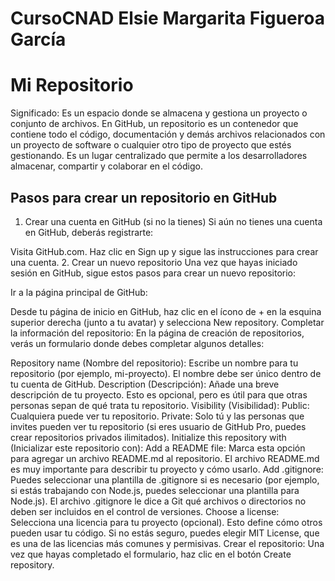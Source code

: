 # CursoCNAD Elsie Margarita Figueroa García
# Mi Repositorio

Significado:  Es un espacio donde se almacena y gestiona un proyecto o conjunto de archivos. En GitHub, un repositorio es un contenedor que contiene todo el código, documentación y demás archivos relacionados con un proyecto de software o cualquier otro tipo de proyecto que estés gestionando. Es un lugar centralizado que permite a los desarrolladores almacenar, compartir y colaborar en el código.

## Pasos para crear un repositorio en GitHub

1. Crear una cuenta en GitHub (si no la tienes)
Si aún no tienes una cuenta en GitHub, deberás registrarte:

Visita GitHub.com.
Haz clic en Sign up y sigue las instrucciones para crear una cuenta.
2. Crear un nuevo repositorio
Una vez que hayas iniciado sesión en GitHub, sigue estos pasos para crear un nuevo repositorio:

Ir a la página principal de GitHub:

Desde tu página de inicio en GitHub, haz clic en el ícono de + en la esquina superior derecha (junto a tu avatar) y selecciona New repository.
Completar la información del repositorio: En la página de creación de repositorios, verás un formulario donde debes completar algunos detalles:

Repository name (Nombre del repositorio): Escribe un nombre para tu repositorio (por ejemplo, mi-proyecto). El nombre debe ser único dentro de tu cuenta de GitHub.
Description (Descripción): Añade una breve descripción de tu proyecto. Esto es opcional, pero es útil para que otras personas sepan de qué trata tu repositorio.
Visibility (Visibilidad):
Public: Cualquiera puede ver tu repositorio.
Private: Solo tú y las personas que invites pueden ver tu repositorio (si eres usuario de GitHub Pro, puedes crear repositorios privados ilimitados).
Initialize this repository with (Inicializar este repositorio con):
Add a README file: Marca esta opción para agregar un archivo README.md al repositorio. El archivo README.md es muy importante para describir tu proyecto y cómo usarlo.
Add .gitignore: Puedes seleccionar una plantilla de .gitignore si es necesario (por ejemplo, si estás trabajando con Node.js, puedes seleccionar una plantilla para Node.js). El archivo .gitignore le dice a Git qué archivos o directorios no deben ser incluidos en el control de versiones.
Choose a license: Selecciona una licencia para tu proyecto (opcional). Esto define cómo otros pueden usar tu código. Si no estás seguro, puedes elegir MIT License, que es una de las licencias más comunes y permisivas.
Crear el repositorio: Una vez que hayas completado el formulario, haz clic en el botón Create repository.


